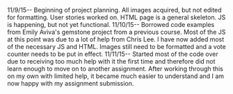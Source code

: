 11/9/15-- Beginning of project planning. All images acquired, but not edited for formatting. User stories worked on. HTML page is a general skeleton. JS is happening, but not yet functional.
11/10/15-- Borrowed code examples from Emily Aviva's gemstone project from a previous course. Most of the JS at this point was due to a lot of help from Chris Lee. I have now added most of the necessary JS and HTML. Images still need to be formatted and a vote counter needs to be put in effect.
11/11/15-- Started most of the code over due to receiving too much help with it the first time and therefore did not learn enough to move on to another assignment. After working through this on my own with limited help, it became much easier to understand and I am now happy with my assignment submission.
